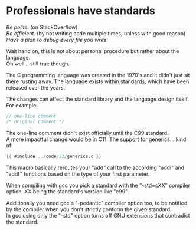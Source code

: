 # Professionals have standards

_Be polite._ (on StackOverflow)  
_Be efficient._ (by not writing code multiple times, unless with good reason)  
_Have a plan to debug every file you write._  
  
Wait hang on, this is not about personal procedure but rather about the
language.  
Oh well... still true though.  
  
The C programming language was created in the 1970's and it didn't just sit
there rusting away. The language exists within standards, which have been
released over the years.  
  
The changes can affect the standard library and the language design itself.  
For example:  

```c
// one-line comment
/* original comment */
```

The one-line comment didn't exist officially until the C99 standard.  
A more impactful change would be in C11. The support for
generics... kind of:  

```c
{{ #include ../code/22/generics.c }}
```

This macro basically reroutes your "add" call to the according "addi" and "addf"
functions based on the type of your first parameter.  
  
When compiling with gcc you pick a standard with the "-std=cXX" compiler option.
XX being the standard's version like "c99".  
  
Additionally you need gcc's "-pedantic" compiler option too, to be notified by
the compiler when you don't strictly conform the given standard.  
In gcc using only the "-std" option turns off GNU extensions that contradict the
standard.  
